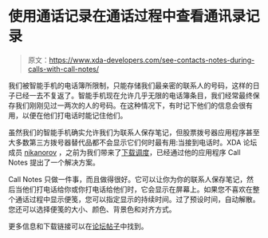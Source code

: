 # 使用通话记录在通话过程中查看通讯录记录

> 原文：<https://www.xda-developers.com/see-contacts-notes-during-calls-with-call-notes/>

我们被智能手机的电话簿所限制，只能存储我们最亲密的联系人的号码，这样的日子已经一去不复返了。智能手机现在允许几乎无限的电话簿条目，我们经常最终保存我们刚刚见过一两次的人的号码。在这种情况下，有时记下他们的信息会很有用，以便在他们打电话时能记住他们。

虽然我们的智能手机确实允许我们为联系人保存笔记，但股票拨号器应用程序甚至大多数第三方拨号器替代品都不会显示它们何时最有用:当接到电话时。XDA 论坛成员 [nikanorov](http://forum.xda-developers.com/member.php?u=3429418) ，之前为我们带来了[下载调度](http://www.xda-developers.com/android/download-scheduler-is-a-feature-rich-download-manager-for-android/)，已经通过他的应用程序 Call Notes 提出了一个解决方案。

Call Notes 只做一件事，而且做得很好。它可以让你为你的联系人保存笔记，然后当他们打电话给你或你打电话给他们时，它会显示在屏幕上。如果您不喜欢在整个通话过程中显示便笺，您可以指定显示的持续时间。过了预设时间，自动解散。您还可以选择便笺的大小、颜色、背景色和对齐方式。

更多信息和下载链接可以在[论坛帖子](http://forum.xda-developers.com/showthread.php?t=1695316)中找到。